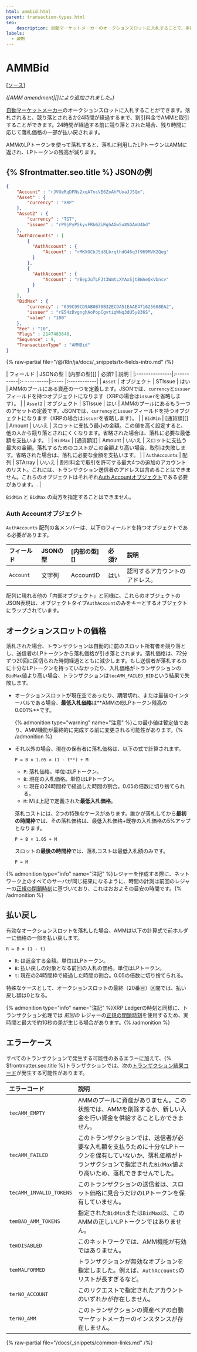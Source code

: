 ```yaml
---
html: ammbid.html
parent: transaction-types.html
seo:
    description: 自動マーケットメーカーのオークションスロットに入札することで、手数料の割引を受けることができます。
labels:
  - AMM
---
```

# AMMBid
[[ソース]](https://github.com/XRPLF/rippled/blob/master/src/ripple/app/tx/impl/AMMBid.cpp "Source")

_([AMM amendment][]により追加されました。)_

[自動マーケットメーカー](../../../../concepts/tokens/decentralized-exchange/automated-market-makers.md)のオークションスロットに入札することができます。落札されると、競り落とされるか24時間が経過するまで、割引料金でAMMと取引することができます。24時間が経過する前に競り落とされた場合、残り時間に応じて落札価格の一部が払い戻されます。

AMMのLPトークンを使って落札すると、落札に利用したLPトークンはAMMに返され、LPトークンの残高が減ります。


## {% $frontmatter.seo.title %} JSONの例

```json
{
    "Account" : "rJVUeRqDFNs2xqA7ncVE6ZoAhPUoaJJSQm",
    "Asset" : {
        "currency" : "XRP"
    },
    "Asset2" : {
        "currency" : "TST",
        "issuer" : "rP9jPyP5kyvFRb6ZiRghAGw5u8SGAmU4bd"
    },
    "AuthAccounts" : [
        {
          "AuthAccount" : {
              "Account" : "rMKXGCbJ5d8LbrqthdG46q3f969MVK2Qeg"
          }
        },
        {
          "AuthAccount" : {
              "Account" : "rBepJuTLFJt3WmtLXYAxSjtBWAeQxVbncv"
          }
        }
    ],
    "BidMax" : {
        "currency" : "039C99CD9AB0B70B32ECDA51EAAE471625608EA2",
        "issuer" : "rE54zDvgnghAoPopCgvtiqWNq3dU5y836S",
        "value" : "100"
    },
    "Fee" : "10",
    "Flags" : 2147483648,
    "Sequence" : 9,
    "TransactionType" : "AMMBid"
}
```

{% raw-partial file="/@i18n/ja/docs/_snippets/tx-fields-intro.md" /%}

| フィールド       | JSONの型    | [内部の型][] | 必須?  | 説明 |
|:---------------|:-----------|:- ----------|:----- |:------------|
| `Asset`        | オブジェクト | STIssue      | はい  | AMMのプールにある資産の一つを定義します。JSONでは、`currency`と`issuer`フィールドを持つオブジェクトになります（XRPの場合は`issuer`を省略します）。 |
| `Asset2`       | オブジェクト | STIssue      | はい  | AMMのプールにあるもう一つのアセットの定義です。JSONでは、`currency`と`issuer`フィールドを持つオブジェクトになります（XRPの場合は`issuer`を省略します）。 |
| `BidMin`       | [通貨額][]  | Amount       | いいえ | スロットに支払う最小の金額。この値を高く設定すると、他の人から競り落とされにくくなります。省略された場合は、落札に必要な最低額を支払います。 |
| `BidMax`       | [通貨額][]  | Amount       | いいえ | スロットに支払う最大の金額。落札するためのコストがこの金額より高い場合、取引は失敗します。省略された場合は、落札に必要な金額を支払います。 |
| `AuthAccounts` | 配列        | STArray     | いいえ  | 割引料金で取引を許可する最大4つの追加のアカウントのリスト。これには、トランザクション送信者のアドレスは含めることはできません。これらのオブジェクトはそれぞれ[Auth Accountオブジェクト](#auth-accountオブジェクト)である必要があります。. |

`BidMin` と `BidMax` の両方を指定することはできません。

### Auth Accountオブジェクト

`AuthAccounts` 配列の各メンバーは、以下のフィールドを持つオブジェクトである必要があります。

| フィールド       | JSONの型   | [内部の型][] | 必須? | 説明 |
|:---------------|:----------|:-------------|:-----|:------------|
| `Account`      | 文字列     | AccountID    | はい | 認可するアカウントのアドレス。 |

配列に現れる他の「内部オブジェクト」と同様に、これらのオブジェクトのJSON表現は、オブジェクトタイプ`AuthAccount`のみをキーとするオブジェクトにラップされています。

## オークションスロットの価格

落札された場合、トランザクションは自動的に前のスロット所有者を競り落とし、送信者のLPトークンから落札価格が引き落とされます。落札価格は、72分ずつ20回に区切られた時間経過とともに減少します。もし送信者が落札するのに十分なLPトークンを持っていなかったり、入札価格がトランザクションの`BidMax`値より高い場合、トランザクションは`tecAMM_FAILED_BID`という結果で失敗します。

- オークションスロットが現在空であったり、期限切れ、または最後のインターバルである場合、**最低入札価格**は**AMMの総LPトークン残高の0.001%**です。

    {% admonition type="warning" name="注意" %}この最小値は暫定値であり、AMM機能が最終的に完成する前に変更される可能性があります。{% /admonition %}

- それ以外の場合、現在の保有者に落札価格は、以下の式で計算されます。

    ```
    P = B × 1.05 × (1 - t⁶⁰) + M
    ```

    - `P`: 落札価格。単位はLPトークン。
    - `B`: 現在の入札価格。単位はLPトークン。
    - `t`: 現在の24時間枠で経過した時間の割合。0.05の倍数に切り捨てられる。
    - `M`: Mは上記で定義された**最低入札価格**。

    落札コストには、2つの特殊なケースがあります。誰かが落札してから**最初の時間枠**では、その落札価格は、最低入札価格+既存の入札価格の5%アップとなります。

    ```
    P = B × 1.05 + M
    ```

    スロットの**最後の時間枠**では、落札コストは最低入札額のみです。

    ```
    P = M
    ```

{% admonition type="info" name="注記" %}レジャーを作成する際に、ネットワーク上のすべてのサーバが同じ結果になるように、時間の計測は前回のレジャーの[正規の閉鎖時刻](../../../../concepts/ledgers/ledger-close-times.md)に基づいており、これはおおよその目安の時間です。{% /admonition %}

## 払い戻し

有効なオークションスロットを落札した場合、AMMは以下の計算式で前ホルダーに価格の一部を払い戻します。

```text
R = B × (1 - t)
```

- `R`: は返金する金額。単位はLPトークン。
- `B`: 払い戻しの対象となる前回の入札の価格。単位はLPトークン。
- `t`: 現在の24時間枠で経過した時間の割合。0.05の倍数に切り捨てられる。

特殊なケースとして、オークションスロットの最終（20番目）区間では、払い戻し額は0となる。

{% admonition type="info" name="注記" %}XRP Ledgerの時刻と同様に、トランザクション処理では _前回の_ レジャーの[正規の閉鎖時刻](../../../../concepts/ledgers/ledger-close-times.md)を使用するため、実時間と最大で約10秒の差が生じる場合があります。{% /admonition %}


## エラーケース
すべてのトランザクションで発生する可能性のあるエラーに加えて、{% $frontmatter.seo.title %}トランザクションでは、次の[トランザクション結果コード](../transaction-results/index.md)が発生する可能性があります。

| エラーコード              | 説明                                          |
|:------------------------|:---------------------------------------------|
| `tecAMM_EMPTY`          | AMMのプールに資産がありません。この状態では、AMMを削除するか、新しい入金を行い資金を供給することしかできません。 |
| `tecAMM_FAILED`         | このトランザクションでは、送信者が必要な入札額を支払うために十分なLPトークンを保有していないか、落札価格がトランザクションで指定された`BidMax`値より高いため、落札できませんでした。 |
| `tecAMM_INVALID_TOKENS` | このトランザクションの送信者は、スロット価格に見合うだけのLPトークンを保有していません。 |
| `temBAD_AMM_TOKENS`     | 指定された`BidMin`または`BidMax`は、このAMMの正しいLPトークンではありません。 |
| `temDISABLED`           | このネットワークでは、AMM機能が有効ではありません。 |
| `temMALFORMED`          | トランザクションが無効なオプションを指定しました。例えば、`AuthAccounts`のリストが長すぎるなど。 |
| `terNO_ACCOUNT`         | このリクエストで指定されたアカウントのいずれかが存在しません。 |
| `terNO_AMM`             | このトランザクションの資産ペアの自動マーケットメーカーのインスタンスが存在しません。 |

{% raw-partial file="/docs/_snippets/common-links.md" /%}
